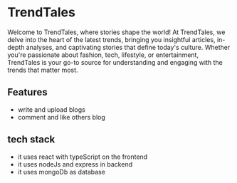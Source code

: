 
# TrendTales

Welcome to TrendTales, where stories shape the world! At TrendTales, we delve into the heart of the latest trends, bringing you insightful articles, in-depth analyses, and captivating stories that define today's culture. Whether you're passionate about fashion, tech, lifestyle, or entertainment, TrendTales is your go-to source for understanding and engaging with the trends that matter most.


## Features

- write and upload blogs
- comment and like others blog



## tech stack

- it uses react with typeScript on the frontend 
- it uses nodeJs and express in backend
- it uses mongoDb as database